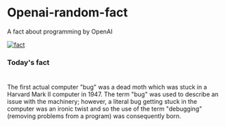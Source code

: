 
# Openai-random-fact
 A fact about programming by OpenAI

[![fact](https://github.com/MarioVidoni/openai-daily-fact/actions/workflows/main.yml/badge.svg)](https://github.com/MarioVidoni/openai-daily-fact/actions/workflows/main.yml)

### Today's fact
# 
The first actual computer "bug" was a dead moth which was stuck in a Harvard Mark II computer in 1947. The term "bug" was used to describe an issue with the machinery; however, a literal bug getting stuck in the computer was an ironic twist and so the use of the term "debugging" (removing problems from a program) was consequently born.